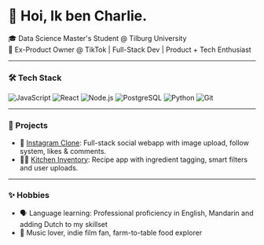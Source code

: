# 👋 Hoi, Ik ben Charlie.

🎓 Data Science Master's Student @ Tilburg University  
💼 Ex-Product Owner @ TikTok | Full-Stack Dev | Product + Tech Enthusiast  

---

### 🛠 Tech Stack

![JavaScript](https://img.shields.io/badge/-JavaScript-F7DF1E?style=flat&logo=javascript)
![React](https://img.shields.io/badge/-React-61DAFB?style=flat&logo=react)
![Node.js](https://img.shields.io/badge/-Node.js-339933?style=flat&logo=node.js)
![PostgreSQL](https://img.shields.io/badge/-PostgreSQL-336791?style=flat&logo=postgresql)
![Python](https://img.shields.io/badge/-Python-3776AB?style=flat&logo=python)
![Git](https://img.shields.io/badge/-Git-F05032?style=flat&logo=git)

---

### 🚀 Projects

- 📸 [Instagram Clone](https://github.com/oneandonlycharlie/Instagram-clone): Full-stack social webapp with image upload, follow system, likes & comments.
- 🧑‍🍳 [Kitchen Inventory](https://github.com/oneandonlycharlie/Kitchen_inventory): Recipe app with ingredient tagging, smart filters and user uploads.

---

### ✨ Hobbies

- 🗣 Language learning: Professional proficiency in English, Mandarin and adding Dutch to my skillset  
- 🎸 Music lover, indie film fan, farm-to-table food explorer  

